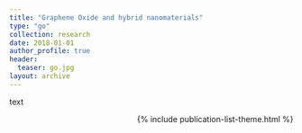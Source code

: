 ```yaml
---
title: "Graphene Oxide and hybrid nanomaterials"
type: "go"
collection: research
date: 2018-01-01
author_profile: true
header:
  teaser: go.jpg
layout: archive
---
```


text

<div style="text-align: right"> 

{% include publication-list-theme.html %}
